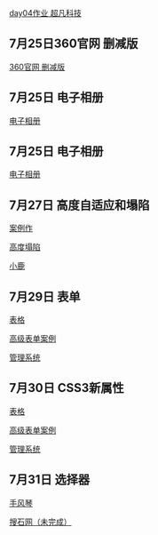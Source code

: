 <a  href="https://wagada.github.io/7.24作业/html/超凡科技.html">day04作业 超凡科技</a>

## 7月25日360官网 删减版
<a  href="https://wagada.github.io/7月25日/html/360官网.html">360官网 删减版</a>

## 7月25日 电子相册
<a  href="https://wagada.github.io/7月25日/html/电子相册.html">电子相册</a>

## 7月25日 电子相册
<a  href="https://wagada.github.io/7月25日/html/二级导航.html">电子相册</a>

## 7月27日 高度自适应和塌陷
<a  href="https://wagada.github.io/7月27日高度自适应/html/day09案例作业.html">案例作</a>

<a  href="https://wagada.github.io/7月27日高度自适应/html/高度塌陷.html">高度塌陷</a>

<a  href="https://wagada.github.io/7月27日高度自适应/html/小鹿.html">小鹿</a>

## 7月29日 表单
<a  href="https://wagada.github.io/7月29日表单/html/表格.html">表格</a>

<a  href="https://wagada.github.io/7月29日表单/html/高级表单案例.html">高级表单案例</a>

<a  href="https://wagada.github.io/7月29日表单/html/管理系统.html">管理系统</a>

## 7月30日 CSS3新属性
<a  href="https://wagada.github.io/7月30日安卓小人页面导航/html/小人圆角边框.html">表格</a>

<a  href="https://wagada.github.io/7月30日安卓小人页面导航/html/表单框.html">高级表单案例</a>

<a  href="https://wagada.github.io/7月30日安卓小人页面导航/html/FreeBuf.html">管理系统</a>

## 7月31日 选择器
<a  href="https://wagada.github.io/7月31日选择器/html/手风琴.html">手风琴</a>

<a  href="https://wagada.github.io/7月31日选择器/html/搜石网.html">搜石网（未完成）</a>